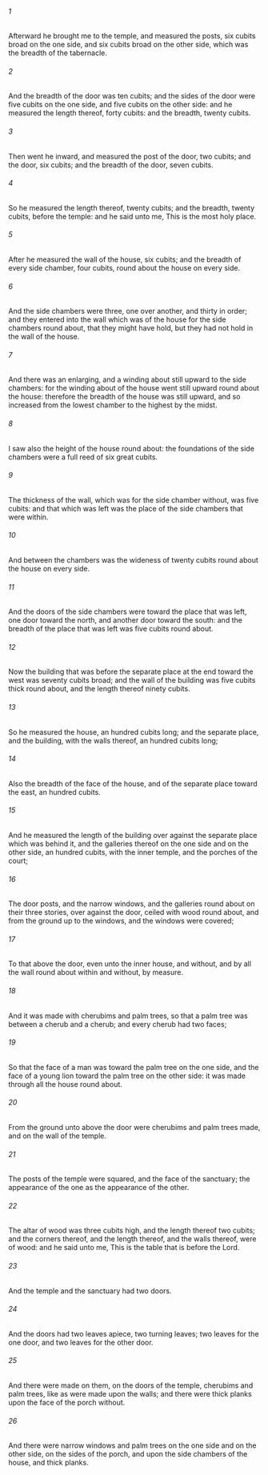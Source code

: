 ###### 1
Afterward he brought me to the temple, and measured the posts, six cubits broad on the one side, and six cubits broad on the other side, which was the breadth of the tabernacle.

###### 2
And the breadth of the door was ten cubits; and the sides of the door were five cubits on the one side, and five cubits on the other side: and he measured the length thereof, forty cubits: and the breadth, twenty cubits.

###### 3
Then went he inward, and measured the post of the door, two cubits; and the door, six cubits; and the breadth of the door, seven cubits.

###### 4
So he measured the length thereof, twenty cubits; and the breadth, twenty cubits, before the temple: and he said unto me, This is the most holy place.

###### 5
After he measured the wall of the house, six cubits; and the breadth of every side chamber, four cubits, round about the house on every side.

###### 6
And the side chambers were three, one over another, and thirty in order; and they entered into the wall which was of the house for the side chambers round about, that they might have hold, but they had not hold in the wall of the house.

###### 7
And there was an enlarging, and a winding about still upward to the side chambers: for the winding about of the house went still upward round about the house: therefore the breadth of the house was still upward, and so increased from the lowest chamber to the highest by the midst.

###### 8
I saw also the height of the house round about: the foundations of the side chambers were a full reed of six great cubits.

###### 9
The thickness of the wall, which was for the side chamber without, was five cubits: and that which was left was the place of the side chambers that were within.

###### 10
And between the chambers was the wideness of twenty cubits round about the house on every side.

###### 11
And the doors of the side chambers were toward the place that was left, one door toward the north, and another door toward the south: and the breadth of the place that was left was five cubits round about.

###### 12
Now the building that was before the separate place at the end toward the west was seventy cubits broad; and the wall of the building was five cubits thick round about, and the length thereof ninety cubits.

###### 13
So he measured the house, an hundred cubits long; and the separate place, and the building, with the walls thereof, an hundred cubits long;

###### 14
Also the breadth of the face of the house, and of the separate place toward the east, an hundred cubits.

###### 15
And he measured the length of the building over against the separate place which was behind it, and the galleries thereof on the one side and on the other side, an hundred cubits, with the inner temple, and the porches of the court;

###### 16
The door posts, and the narrow windows, and the galleries round about on their three stories, over against the door, ceiled with wood round about, and from the ground up to the windows, and the windows were covered;

###### 17
To that above the door, even unto the inner house, and without, and by all the wall round about within and without, by measure.

###### 18
And it was made with cherubims and palm trees, so that a palm tree was between a cherub and a cherub; and every cherub had two faces;

###### 19
So that the face of a man was toward the palm tree on the one side, and the face of a young lion toward the palm tree on the other side: it was made through all the house round about.

###### 20
From the ground unto above the door were cherubims and palm trees made, and on the wall of the temple.

###### 21
The posts of the temple were squared, and the face of the sanctuary; the appearance of the one as the appearance of the other.

###### 22
The altar of wood was three cubits high, and the length thereof two cubits; and the corners thereof, and the length thereof, and the walls thereof, were of wood: and he said unto me, This is the table that is before the Lord.

###### 23
And the temple and the sanctuary had two doors.

###### 24
And the doors had two leaves apiece, two turning leaves; two leaves for the one door, and two leaves for the other door.

###### 25
And there were made on them, on the doors of the temple, cherubims and palm trees, like as were made upon the walls; and there were thick planks upon the face of the porch without.

###### 26
And there were narrow windows and palm trees on the one side and on the other side, on the sides of the porch, and upon the side chambers of the house, and thick planks.

